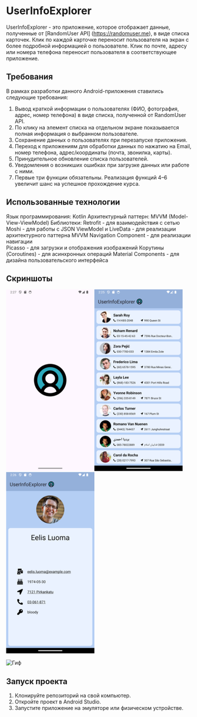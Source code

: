 # UserInfoExplorer
UserInfoExplorer - это приложение, которое отображает данные, полученные от [RandomUser API] (https://randomuser.me), в виде списка карточек. Клик по каждой карточке переносит пользователя на экран с более подробной информацией о пользователе. Клик по почте, адресу или номера телефона переносит пользователя в соответствующее приложение.  

## Требования 
В рамках разработки данного Android-приложения ставились следующие требования:

1. Вывод краткой информации о пользователях (ФИО, фотография, адрес, номер телефона) в виде списка, полученной от RandomUser API.
2. По клику на элемент списка на отдельном экране показывается полная информация о выбранном пользователе.
3. Сохранение данных о пользователях при перезапуске приложения.
4. Переход к приложениям для обработки данных по нажатию на Email, номер телефона, адрес/координаты (почта, звонилка, карты).
5. Принудительное обновление списка пользователей.
6. Уведомления о возникших ошибках при загрузке данных или работе с ними.
7. Первые три функции обязательны. Реализация функций 4–6 увеличит шанс на успешное прохождение курса.

## Использованные технологии
Язык программирования: Kotlin
Архитектурный паттерн: MVVM (Model-View-ViewModel)
Библиотеки:
Retrofit - для взаимодействия с сетью
Moshi - для работы с JSON
ViewModel и LiveData - для реализации архитектурного паттерна MVVM
Navigation Component - для реализации навигации  
Picasso - для загрузки и отображения изображений
Корутины (Coroutines) - для асинхронных операций
Material Components - для дизайна пользовательского интерфейса

## Скриншоты 
<img src="screenshots/screenshot1.png" alt="Запуск" width=240><img src="screenshots/screenshot2.png" alt="Список пользователей" width=240><img src="screenshots/screenshot3.png" alt="Карточка пользователя" width=240>

<img src="screenshots/video.gif" alt="Гиф" width=240>

## Запуск проекта
1. Клонируйте репозиторий на свой компьютер.
2. Откройте проект в Android Studio.
3. Запустите приложение на эмуляторе или физическом устройстве.